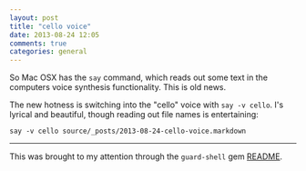 ```yaml
---
layout: post
title: "cello voice"
date: 2013-08-24 12:05
comments: true
categories: general
---
```


So Mac OSX has the `say` command, which reads out some text in the computers voice synthesis functionality. This is old news.

The new hotness is switching into the "cello" voice with `say -v cello`. I's lyrical and beautiful, though reading out file names is entertaining:

```
say -v cello source/_posts/2013-08-24-cello-voice.markdown
```

---

This was brought to my attention through the `guard-shell` gem [README](https://github.com/guard/guard-shell#saying-the-name-of-the-file-you-changed-and-displaying-a-notification).
